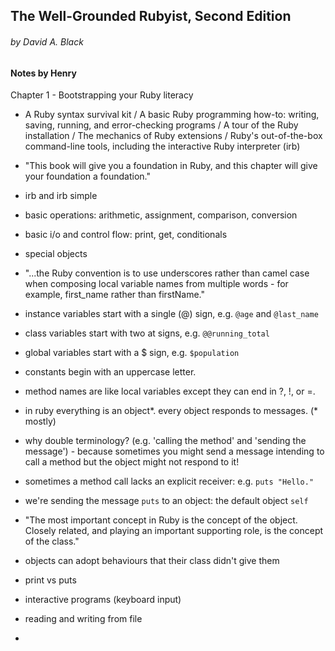 ## The Well-Grounded Rubyist, Second Edition
###### by David A. Black

#### Notes by Henry

Chapter 1 - Bootstrapping your Ruby literacy

* A Ruby syntax survival kit / A basic Ruby programming how-to: writing, saving, running, and error-checking programs / A tour of the Ruby installation / The mechanics of Ruby extensions / Ruby's out-of-the-box command-line tools, including the interactive Ruby interpreter (irb)

* "This book will give you a foundation in Ruby, and this chapter will give your foundation a foundation."

* irb and irb simple

* basic operations: arithmetic, assignment, comparison, conversion

* basic i/o and control flow: print, get, conditionals

* special objects

* "...the Ruby convention is to use underscores rather than camel case when composing local variable names from multiple words - for example, first_name rather than firstName."

* instance variables start with a single (@) sign, e.g. `@age` and `@last_name`

* class variables start with two at signs, e.g. `@@running_total`

* global variables start with a $ sign, e.g. `$population`

* constants begin with an uppercase letter.

* method names are like local variables except they can end in ?, !, or =.

* in ruby everything is an object*. every object responds to messages. (* mostly)

* why double terminology? (e.g. 'calling the method' and 'sending the message') - because sometimes you might send a message intending to call a method but the object might not respond to it!

* sometimes a method call lacks an explicit receiver: e.g. `puts "Hello."`

* we're sending the message `puts` to an object: the default object `self`

* "The most important concept in Ruby is the concept of the object. Closely related, and playing an important supporting role, is the concept of the class."

* objects can adopt behaviours that their class didn't give them

* print vs puts

* interactive programs (keyboard input)

* reading and writing from file

* 
